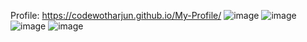 Profile: https://codewotharjun.github.io/My-Profile/
![image](https://github.com/CodewothArjun/My-Portfolio/assets/87361716/b113f866-7b69-44f5-ac03-4077edff269c)
![image](https://github.com/CodewothArjun/My-Portfolio/assets/87361716/43c5f472-6a5c-4d3b-8dfa-cf987aad7c34)
![image](https://github.com/CodewothArjun/My-Portfolio/assets/87361716/3cc7153f-9f9f-4846-85d1-9a914de7ab8e)
![image](https://github.com/CodewothArjun/My-Portfolio/assets/87361716/ffd257cb-b83e-4982-a7f9-16359eb94d1f)
